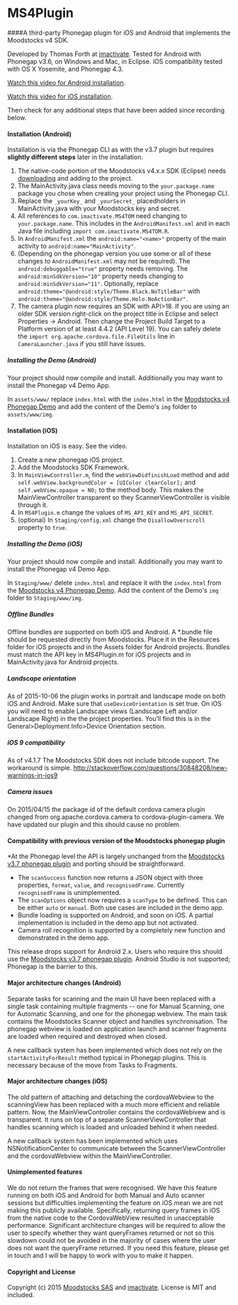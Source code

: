 # MS4Plugin
####A third-party Phonegap plugin for iOS and Android that implements the Moodstocks v4 SDK. 

Developed by Thomas Forth at [imactivate](http://www.imactivate.com/). Tested for Android with Phonegap v3.6, on Windows and Mac, in Eclipse. iOS compatibility tested with OS X Yosemite, and Phonegap 4.3.

[Watch this video for Android installation](https://www.youtube.com/watch?v=TgIBX6r1nl4).

[Watch this video for iOS installation](https://www.youtube.com/watch?v=ZuDFnf8S4NY).

Then check for any additional steps that have been added since recording below.

#### Installation (Android)
Installation is via the Phonegap CLI as with the v3.7 plugin but requires **slightly different steps** later in the installation.

1. The native-code portion of the Moodstocks v4.x.x SDK (Eclipse) needs [downloading](https://moodstocks.com/downloads/) and adding to the project.
2. The MainActivity.java class needs moving to the `your.package.name` package you chose when creating your project using the Phonegap CLI.
3. Replace the `_yourKey_` and `_yourSecret_` placedholders in MainActivity.java with your Moodstocks key and secret.
4. All references to `com.imactivate.MS4TOM` need changing to `your.package.name`. This includes in the `AndroidManifest.xml` and in each Java file including `import com.imactivate.MS4TOM.R`.
5. In `AndroidManifest.xml` the `android:name="<name>"` property of the main activity to `android:name="MainActivity"`.
6. (Depending on the phonegap version you use some or all of these changes to `AndroidManifest.xml` may not be required). The `android:debuggable="true"` property needs removing. The `android:minSdkVersion="10"` property needs changing to `android:minSdkVersion="11"`. Optionally, replace `android:theme="@android:style/Theme.Black.NoTitleBar"` with `android:theme="@android:style/Theme.Holo.NoActionBar"`.
7. The camera plugin now requires an SDK with API>18. If you are using an older SDK version right-click on the project title in Eclipse and select Properties -> Android. Then change the Project Build Target to a Platform version of at least 4.4.2 (API Level 19). You can safely delete the `import org.apache.cordova.file.FileUtils` line in `CameraLauncher.java` if you still have issues.

##### Installing the Demo (Android)
Your project should now compile and install. Additionally you may want to install the Phonegap v4 Demo App.

In `assets/www/` replace `index.html` with the `index.html` in the [Moodstocks v4 Phonegap Demo](https://github.com/thomasforth/MS4Plugin/) and add the content of the Demo's `img` folder to `assets/www/img`.

#### Installation (iOS)
Installation on iOS is easy. See the video.

1. Create a new phonegap iOS project.
2. Add the Moodstocks SDK Framework.
3. In `MainViewController.m`, find the `webViewDidfinishLoad` method and add `self.webView.backgroundColor = [UIColor clearColor];` and `self.webView.opaque = NO;` to the method body. This makes the MainViewController transparent so they ScannerViewController is visible through it.
4. In `MS4Plugin.m` change the values of `MS_API_KEY` and `MS_API_SECRET`.
5. (optional) In `Staging/config.xml` change the `DisallowOverscroll` property to `true`.

##### Installing the Demo (iOS)
Your project should now compile and install. Additionally you may want to install the Phonegap v4 Demo App.

In `Staging/www/` delete `index.html` and replace it with the `index.html` from the [Moodstocks v4 Phonegap Demo](https://github.com/thomasforth/MS4Plugin/). Add the content of the Demo's `img` folder to `Staging/www/img`.

##### Offline Bundles
Offline bundles are supported on both iOS and Android. A *.bundle file should be requested directly from Moodstocks. Place it in the Resources folder for iOS projects and in the Assets folder for Android projects. Bundles must match the API key in MS4Plugin.m for iOS projects and in MainActivity.java for Android projects.

##### Landscape orientation
As of 2015-10-06 the plugin works in portrait and landscape mode on both iOS and Android. Make sure that `useDeviceOrientation` is set true. On iOS you will need to enable Landscape views (Landscape Left and/or Landscape Right) in the the project properties. You’ll find this is in the General>Deployment Info>Device Orientation section.

##### iOS 9 compatibility
As of v4.1.7 The Moodstocks SDK does not include bitcode support. The workaround is simple. http://stackoverflow.com/questions/30848208/new-warnings-in-ios9

##### Camera issues
On 2015/04/15 the package id of the default cordova camera plugin changed from org.apache.cordova.camera to cordova-plugin-camera. We have updated our plugin and this should cause no problem.

#### Compatibility with previous version of the Moodstocks phonegap plugin
*At the Phonegap level the API is largely unchanged from the [Moodstocks v3.7 phonegap plugin](https://github.com/Moodstocks/moodstocks-phonegap-plugin) and porting should be straightforward. 
* The `scanSuccess` function now returns a JSON object with three properties, `format`, `value`, and `recognisedFrame`. Currently `recognisedFrame` is unimplemented.
* The `scanOptions` object now requires a `scanType` to be defined. This can be either `auto` or `manual`. Both use cases are included in the demo app.
* Bundle loading is supported on Android, and soon on iOS. A partial implementation is included in the demo app but not activated.
* Camera roll recognition is supported by a completely new function and demonstrated in the demo app.

This release drops support for Android 2.x. Users who require this should use the [Moodstocks v3.7 phonegap plugin](https://github.com/Moodstocks/moodstocks-phonegap-plugin). Android Studio is not supported; Phonegap is the barrier to this.

#### Major architecture changes (Android)
Separate tasks for scanning and the main UI have been replaced with a single task containing multiple fragments -- one for Manual Scanning, one for Automatic Scanning, and one for the phonegap webview. The main task contains the Moodstocks Scanner object and handles synchronisation. The phonegap webview is loaded on application launch and scanner fragments are loaded when required and destroyed when closed.

A new callback system has been implemented which does not rely on the `startActivityForResult` method typical in Phonegap plugins. This is necessary because of the move from Tasks to Fragments.

#### Major architecture changes (iOS)
The old pattern of attaching and detaching the cordovaWebview to the scanningView has been replaced with a much more efficient and reliable pattern. Now, the MainViewController contains the cordovaWebivew and is transparent. It runs on top of a separate ScannerViewController that handles scanning which is loaded and unloaded behind it when needed.

A new callback system has been implemented which uses NSNotificationCenter to communicate between the ScannerViewController and the cordovaWebview within the MainViewController.

#### Unimplemented features
We do not return the frames that were recognised. We have this feature running on both iOS and Android for both Manual and Auto scanner sessions but difficulties implementing the feature on iOS mean we are not making this publicly available. Specifically, returning query frames in iOS from the native code to the CordovaWebView resulted in unacceptable performance. Significant architecture changes will be required to allow the user to specify whether they want queryFrames returned or not so this slowdown could not be avoided in the majority of cases where the user does not want the queryFrame returned. If you need this feature, please get in touch and I will be happy to work with you to make it happen.

#### Copyright and License

Copyright (c) 2015 [Moodstocks SAS](http://www.moodstocks.com/) and [imactivate](http://www.imactivate.com/).
License is MIT and included.